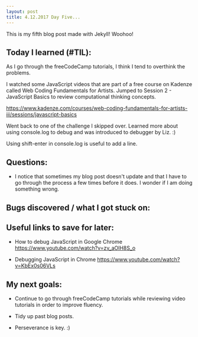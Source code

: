 ```yaml
---
layout: post
title: 4.12.2017 Day Five... 
---
```


This is my fifth blog post made with Jekyll! Woohoo! 

## Today I learned (#TIL):

As I go through the freeCodeCamp tutorials, I think I tend to overthink the problems.

I watched some JavaScript videos that are part of a free course on Kadenze called Web Coding Fundamentals for Artists.  Jumped to Session 2 - JavaScript Basics to review computational thinking concepts. 

https://www.kadenze.com/courses/web-coding-fundamentals-for-artists-iii/sessions/javascript-basics

Went back to one of the challenge I skipped over.  Learned more about using console.log to debug and was introduced to debugger by Liz. :)

Using shift-enter in console.log is useful to add a line. 


## Questions:

- I notice that sometimes my blog post doesn't update and that I have to go through the process a few times before it does.  I wonder if I am doing something wrong. 

## Bugs discovered / what I got stuck on:


## Useful links to save for later:


- How to debug JavaScript in Google Chrome
https://www.youtube.com/watch?v=zv_aOlH8S_o

- Debugging JavaScript in Chrome
https://www.youtube.com/watch?v=KbEx0s06VLs


## My next goals:

- Continue to go through freeCodeCamp tutorials while reviewing video tutorials in order to improve fluency.
- Tidy up past blog posts. 

- Perseverance is key.  :)







